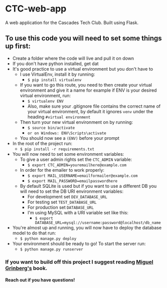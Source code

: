 # CTC-web-app
A web application for the Cascades Tech Club. Built using Flask.

## To use this code you will need to set some things up first:
- Create a folder where the code will live and pull it on down
- If you don't have python installed, get dat
- It's good practice to use a virtual environment but you don't have to
	- I use VirtualEnv, install it by running:
		- `$ pip install virtualenv`
	- If you want to go this route, you need to then create your virtual environment
	  and give it a name for example if ENV is your desired virtual environment, run:
      - `$ virtualenv ENV`
      - Also, make sure your .gitignore file contains the correct name of your virtual environment,
      by default it ignores `venv` under the heading `#virtual environment`
	- Then turn your new virtual environment on by running:
		- `$ source bin/activate`
        - `or on Windows: ENV\Scripts\activate`
	- You should now see a `(ENV)` before your prompt
- In the root of the project run:
	- `$ pip install -r requirements.txt`
- You will now need to set some environment variables:
	- To give a user admin rights set the `CTC_ADMIN` variable:
	  - `$ export CTC_ADMIN=youremailhere@example.com`
	- In order for the emailer to work properly:
	  - `$ export MAIL_USERNAME=emailformailer@example.com`
	  - `$ export MAIL_PASSWORD=emailpasswordhere`
	- By default SQLite is used but if you want to use a different DB
	  you will need to set the DB URI environment variables:
	  - For development set `DEV_DATABASE_URL`
	  - For testing set `TEST_DATABASE_URL`
	  - For production set `DATABASE_URL`
	  - I'm using MySQL with a URI variable set like this:
	  	- `$ export DATABASE_URL=mysql://username:password@localhost/db_name`
- You're almost up and running, you will now have to deploy the database model to do that run:
	- `$ python manage.py deploy`
- Your environment should be ready to go! To start the server run:
	- `$ python manage.py runserver`

### If you want to build off this project I suggest reading [Miguel Grinberg's](http://shop.oreilly.com/product/0636920031116.do) book.
#### Reach out if you have questions!
